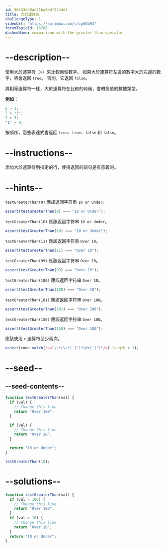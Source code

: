 ```yaml
---
id: 56533eb9ac21ba0edf2244d4
title: 大於運算符
challengeType: 1
videoUrl: "https://scrimba.com/c/cp6GbH4"
forumTopicId: 16786
dashedName: comparison-with-the-greater-than-operator
---
```


# --description--

使用大於運算符（`>`）來比較兩個數字。 如果大於運算符左邊的數字大於右邊的數字，將會返回 `true`。 否則，它返回 `false`。

與相等運算符一樣，大於運算符在比較的時候，會轉換值的數據類型。

**例如：**

```js
5 > 3;
7 > "3";
2 > 3;
"1" > 9;
```

按順序，這些表達式會返回 `true`、`true`、`false` 和 `false`。

# --instructions--

添加大於運算符到指定的行，使得返回的語句是有意義的。

# --hints--

`testGreaterThan(0)` 應該返回字符串 `10 or Under`。

```js
assert(testGreaterThan(0) === "10 or Under");
```

`testGreaterThan(10)` 應該返回字符串 `10 or Under`。

```js
assert(testGreaterThan(10) === "10 or Under");
```

`testGreaterThan(11)` 應該返回字符串 `Over 10`。

```js
assert(testGreaterThan(11) === "Over 10");
```

`testGreaterThan(99)` 應該返回字符串 `Over 10`。

```js
assert(testGreaterThan(99) === "Over 10");
```

`testGreaterThan(100)` 應該返回字符串 `Over 10`。

```js
assert(testGreaterThan(100) === "Over 10");
```

`testGreaterThan(101)` 應該返回字符串 `Over 100`。

```js
assert(testGreaterThan(101) === "Over 100");
```

`testGreaterThan(150)` 應該返回字符串 `Over 100`。

```js
assert(testGreaterThan(150) === "Over 100");
```

應該使用 `>` 運算符至少兩次。

```js
assert(code.match(/val\s*>\s*('|")*\d+('|")*/g).length > 1);
```

# --seed--

## --seed-contents--

```js
function testGreaterThan(val) {
  if (val) {
    // Change this line
    return "Over 100";
  }

  if (val) {
    // Change this line
    return "Over 10";
  }

  return "10 or Under";
}

testGreaterThan(10);
```

# --solutions--

```js
function testGreaterThan(val) {
  if (val > 100) {
    // Change this line
    return "Over 100";
  }
  if (val > 10) {
    // Change this line
    return "Over 10";
  }
  return "10 or Under";
}
```
